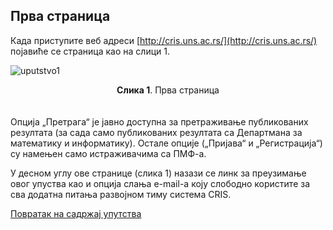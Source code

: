 ## Прва страница

Када приступите веб адреси [http://cris.uns.ac.rs/](http://cris.uns.ac.rs/) појавиће се страница као на слици 1.

![uputstvo1](https://user-images.githubusercontent.com/6672069/146441802-ce7874a7-c03f-4879-bb47-03b506a1a163.PNG)
<div align="center"><b>Слика 1</b>. Прва страница</div>
<br/><br/>
Опција „Претрага“ је јавно доступна за претраживање публикованих резултата (за сада
само публикованих резултата са Департмана за математику и информатику). Остале
опције („Пријава“ и „Регистрација“) су намењен само истраживачима са ПМФ-а.

У десном углу ове странице (слика 1) назази се линк за преузимање овог упуства као и
опција слања e-mail-а коју слободно користите за сва додатна питања развојном тиму
система CRIS.

[Повратак на садржај упутства](uputstvo.md#садржај)
